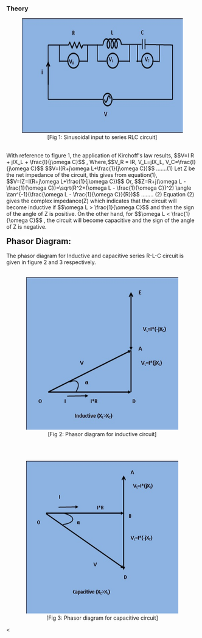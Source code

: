 ### Theory
<figure style="text-align:center">
<img alt="" src="images/pica1.jpg" style="width:600px;height:300px;">
<figcaption>[Fig 1: Sinusoidal input to series RLC circuit]</figcaption>
</figure><br>
With reference to figure 1, the application of Kirchoff's law results,
$$V=I R + jIX_L + \frac{I}{j\omega C}$$ ,
Where,$$V_R = IR, V_L=jIX_L, V_C=\frac{I}{j\omega C}$$
$$V=I(R+j\omega L+\frac{1}{j\omega C})$$ .......(1)
Let Z be the net impedance of the circuit, this gives from equation(1),
$$V=IZ=I(R+j\omega L+\frac{1}{j\omega C})$$
Or,
$$Z=R+j(\omega L - \frac{1}{\omega C})=\sqrt(R^2+(\omega L - \frac{1}{\omega C})^2) \angle \tan^{-1}(\frac{\omega L - \frac{1}{\omega C}}{R})$$ ........ (2)
Equation (2) gives the complex impedance(Z) which indicates that the circuit will become inductive if 
$$\omega L > \frac{1}{\omega C}$$
and then the sign of the angle of Z is positive. On the other hand, for 
$$\omega L < \frac{1}{\omega C}$$ 
, the circuit will become capacitive and the sign of the angle of Z is negative.
<br><br>
<span style="background-color: rgb(255, 255, 255); font-size: 21px; "><b>Phasor Diagram:</b></span>
<br><br> The phasor diagram for Inductive and capacitive series R-L-C circuit is given in figure 2 and 3 respectively.<br><br>
<figure style="text-align:center">
<img alt="" src="images/pica2.jpg" style="width:400px;height:400px;">
<figcaption>[Fig 2: Phasor diagram for inductive circuit]</figcaption>
</figure>
<br><br><figure style="text-align:center">
<img alt="" src="images/pica3.jpg" style="width:400px;height:400px;">
<figcaption>[Fig 3: Phasor diagram for capacitive circuit]</figcaption>
</figure><<br><br><br>